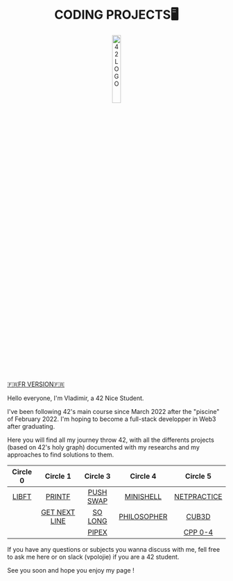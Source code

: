 <p>
  <h1 align="center">CODING PROJECTS🖥️</h1>
</p>
<p align="center">
  <img width="20%" alt="42LOGO" src="https://github.com/Vlad-PLK/Vlad-PLK/assets/61476758/649f8084-3f1d-421c-97ef-708453bd9b5d">
</p>

[🇫🇷FR VERSION🇫🇷](https://github.com/Vlad-PLK/Vlad-PLK/blob/main/README.fr.md)

Hello everyone, I'm Vladimir, a 42 Nice Student.

I've been following 42's main course since March 2022 after the "piscine" of February 2022. 
I'm hoping to become a full-stack developper in Web3 after graduating.

Here you will find all my journey throw 42, with all the differents projects (based on 42's holy graph) documented with my researchs and my approaches to find solutions to them.

| Circle 0        | Circle 1           |  Circle 3    | Circle 4   | Circle 5  |
| :------------:   | :-------------: | :---------: | :---------: | :---------: |
| [LIBFT](https://github.com/Vlad-PLK/LIBFT)           | [PRINTF](https://github.com/Vlad-PLK/PRINTF)          |  [PUSH SWAP](https://github.com/Vlad-PLK/PUSH_SWAP) | [MINISHELL](https://github.com/Vlad-PLK/MINISHELL) | [NETPRACTICE](https://github.com/Vlad-PLK/NETPRACTICE) |
|                     | [GET NEXT LINE](https://github.com/Vlad-PLK/GET_NEXT_LINE)   | [SO LONG](https://github.com/Vlad-PLK/SO_LONG)    | [PHILOSOPHER](https://github.com/Vlad-PLK/PHILOSOPHER) | [CUB3D](https://github.com/Rilemko/42_cub3d) |
|                     |                    | [PIPEX](https://github.com/Vlad-PLK/PIPEX)      |             | [CPP 0-4](https://github.com/Vlad-PLK/LIBFT) |

If you have any questions or subjects you wanna discuss with me, fell free to ask me here or on slack (vpolojie) if you are a 42 student.

See you soon and hope you enjoy my page !
<!---
Vlad-PLK/Vlad-PLK is a ✨ special ✨ repository because its `README.md` (this file) appears on your GitHub profile.
You can click the Preview link to take a look at your changes.
--->

